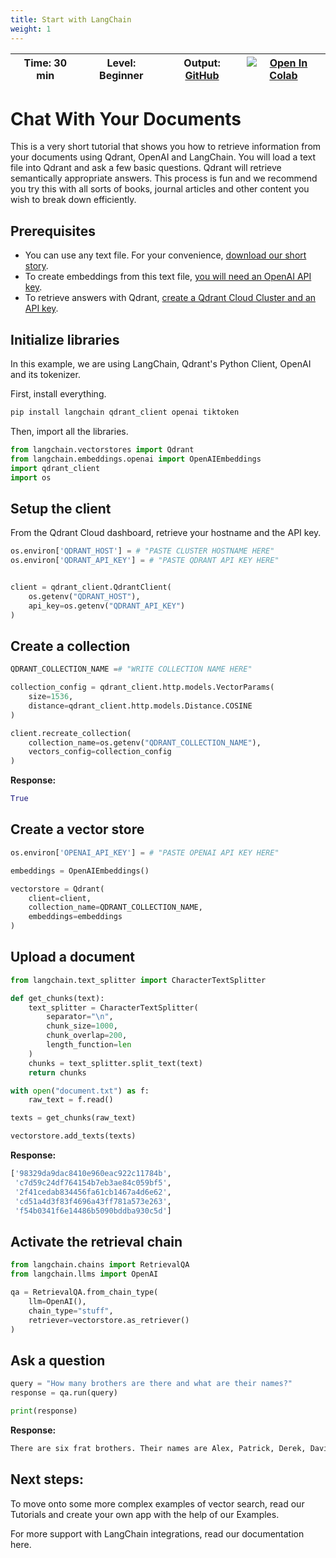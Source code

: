 ```yaml
---
title: Start with LangChain
weight: 1
---
```


| Time: 30 min | Level: Beginner | Output: [GitHub](https://github.com/qdrant/examples) | [![Open In Colab](https://colab.research.google.com/assets/colab-badge.svg)](https://colab.research.google.com/)   |
| --- | ----------- | ----------- |----------- |

# Chat With Your Documents 

This is a very short tutorial that shows you how to retrieve information from your documents using Qdrant, OpenAI and LangChain.
You will load a text file into Qdrant and ask a few basic questions. Qdrant will retrieve semantically appropriate answers. This process is fun and we recommend you try this with all sorts of books, journal articles and other content you wish to break down efficiently.  

## Prerequisites
- You can use any text file. For your convenience, [download our short story]().
- To create embeddings from this text file, [you will need an OpenAI API key](https://help.openai.com/en/articles/4936850-where-do-i-find-my-secret-api-key). 
- To retrieve answers with Qdrant, [create a Qdrant Cloud Cluster and an API key](/documentation/cloud/create-cluster/).

## Initialize libraries

In this example, we are using LangChain, Qdrant's Python Client, OpenAI and its tokenizer.

First, install everything.

```bash
pip install langchain qdrant_client openai tiktoken
```

Then, import all the libraries. 

```python
from langchain.vectorstores import Qdrant
from langchain.embeddings.openai import OpenAIEmbeddings
import qdrant_client
import os
```

## Setup the client

From the Qdrant Cloud dashboard, retrieve your hostname and the API key. 

```python
os.environ['QDRANT_HOST'] = # "PASTE CLUSTER HOSTNAME HERE"
os.environ['QDRANT_API_KEY'] = # "PASTE QDRANT API KEY HERE"


client = qdrant_client.QdrantClient(
    os.getenv("QDRANT_HOST"),
    api_key=os.getenv("QDRANT_API_KEY")
)

```

## Create a collection

```python
QDRANT_COLLECTION_NAME =# "WRITE COLLECTION NAME HERE"

collection_config = qdrant_client.http.models.VectorParams(
    size=1536, 
    distance=qdrant_client.http.models.Distance.COSINE
)

client.recreate_collection(
    collection_name=os.getenv("QDRANT_COLLECTION_NAME"),
    vectors_config=collection_config
)
```
**Response:**

```python
True
```

## Create a vector store

```python
os.environ['OPENAI_API_KEY'] = # "PASTE OPENAI API KEY HERE"

embeddings = OpenAIEmbeddings()

vectorstore = Qdrant(
    client=client,
    collection_name=QDRANT_COLLECTION_NAME,
    embeddings=embeddings
)
```

## Upload a document

```python
from langchain.text_splitter import CharacterTextSplitter

def get_chunks(text):
    text_splitter = CharacterTextSplitter(
        separator="\n",
        chunk_size=1000,
        chunk_overlap=200,
        length_function=len
    )
    chunks = text_splitter.split_text(text)
    return chunks

with open("document.txt") as f:
    raw_text = f.read()

texts = get_chunks(raw_text)

vectorstore.add_texts(texts)
```

**Response:**

```python
['98329da9dac8410e960eac922c11784b',
 'c7d59c24df764154b7eb3ae84c059bf5',
 '2f41cedab834456fa61cb1467a4d6e62',
 'cd51a4d3f83f4696a43ff781a573e263',
 'f54b0341f6e14486b5090bddba930c5d']
```

## Activate the retrieval chain

```python
from langchain.chains import RetrievalQA
from langchain.llms import OpenAI

qa = RetrievalQA.from_chain_type(
    llm=OpenAI(),
    chain_type="stuff",
    retriever=vectorstore.as_retriever()
)
```

## Ask a question
```python
query = "How many brothers are there and what are their names?"
response = qa.run(query)

print(response)
```

**Response:**

```bash
There are six frat brothers. Their names are Alex, Patrick, Derek, David, Daniel, and Lorenzo.
```

## Next steps:

To move onto some more complex examples of vector search, read our Tutorials and create your own app with the help of our Examples.

For more support with LangChain integrations, read our documentation here. 